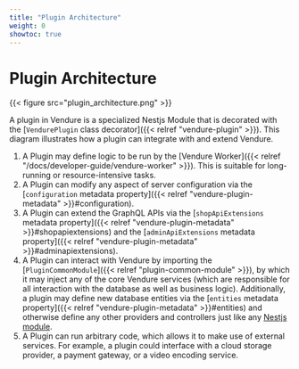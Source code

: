 ```yaml
---
title: "Plugin Architecture"
weight: 0
showtoc: true
---
```

 
# Plugin Architecture

{{< figure src="plugin_architecture.png" >}}

A plugin in Vendure is a specialized Nestjs Module that is decorated with the [`VendurePlugin` class decorator]({{< relref "vendure-plugin" >}}). This diagram illustrates how a plugin can integrate with and extend Vendure.
 
1. A Plugin may define logic to be run by the [Vendure Worker]({{< relref "/docs/developer-guide/vendure-worker" >}}). This is suitable for long-running or resource-intensive tasks.
2. A Plugin can modify any aspect of server configuration via the [`configuration` metadata property]({{< relref "vendure-plugin-metadata" >}}#configuration).
3. A Plugin can extend the GraphQL APIs via the [`shopApiExtensions` metadata property]({{< relref "vendure-plugin-metadata" >}}#shopapiextensions) and the [`adminApiExtensions` metadata property]({{< relref "vendure-plugin-metadata" >}}#adminapiextensions).
4. A Plugin can interact with Vendure by importing the [`PluginCommonModule`]({{< relref "plugin-common-module" >}}), by which it may inject any of the core Vendure services (which are responsible for all interaction with the database as well as business logic). Additionally, a plugin may define new database entities via the [`entities` metadata property]({{< relref "vendure-plugin-metadata" >}}#entities) and otherwise define any other providers and controllers just like any [Nestjs module](https://docs.nestjs.com/modules).
5. A Plugin can run arbitrary code, which allows it to make use of external services. For example, a plugin could interface with a cloud storage provider, a payment gateway, or a video encoding service.

